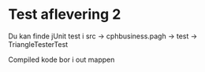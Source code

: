 # Test aflevering 2

Du kan finde jUnit test i src -> cphbusiness.pagh -> test -> TriangleTesterTest

Compiled kode bor i out mappen
